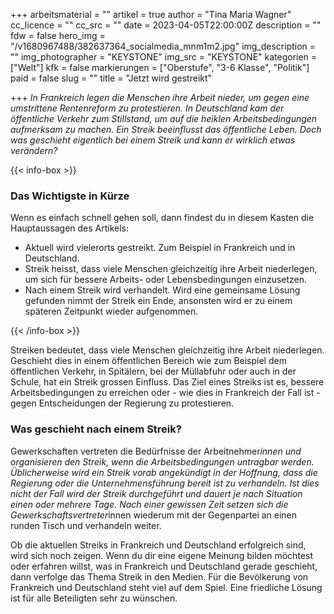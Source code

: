 +++
arbeitsmaterial = ""
artikel = true
author = "Tina Maria Wagner"
cc_licence = ""
cc_src = ""
date = 2023-04-05T22:00:00Z
description = ""
fdw = false
hero_img = "/v1680967488/382637364_socialmedia_mnm1m2.jpg"
img_description = ""
img_photographer = "KEYSTONE"
img_src = "KEYSTONE"
kategorien = ["Welt"]
kfk = false
markierungen = ["Oberstufe", "3-6 Klasse", "Politik"]
paid = false
slug = ""
title = "Jetzt wird gestreikt"

+++
_In Frankreich legen die Menschen ihre Arbeit nieder, um gegen eine umstrittene Rentenreform zu protestieren. In Deutschland kam der öffentliche Verkehr zum Stillstand, um auf die heiklen Arbeitsbedingungen aufmerksam zu machen. Ein Streik beeinflusst das öffentliche Leben. Doch was geschieht eigentlich bei einem Streik und kann er wirklich etwas verändern?_

{{< info-box >}} <h3>Das Wichtigste in Kürze</h3>

<p>Wenn es einfach schnell gehen soll, dann findest du in diesem Kasten die Hauptaussagen des Artikels:</p>

<ul>

<li>Aktuell wird vielerorts gestreikt. Zum Beispiel in Frankreich und in Deutschland.</li>

<li>Streik heisst, dass viele Menschen gleichzeitig ihre Arbeit niederlegen, um sich für bessere Arbeits- oder Lebensbedingungen einzusetzen.</li>

<li>Nach einem Streik wird verhandelt. Wird eine gemeinsame Lösung gefunden nimmt der Streik ein Ende, ansonsten wird er zu einem späteren Zeitpunkt wieder aufgenommen.</li>

</ul> {{< /info-box >}}

Streiken bedeutet, dass viele Menschen gleichzeitig ihre Arbeit niederlegen. Geschieht dies in einem öffentlichen Bereich wie zum Beispiel dem öffentlichen Verkehr, in Spitälern, bei der Müllabfuhr oder auch in der Schule, hat ein Streik grossen Einfluss. Das Ziel eines Streiks ist es, bessere Arbeitsbedingungen zu erreichen oder - wie dies in Frankreich der Fall ist - gegen Entscheidungen der Regierung zu protestieren.

### Was geschieht nach einem Streik?

Gewerkschaften vertreten die Bedürfnisse der Arbeitnehmer*innen und organisieren den Streik, wenn die Arbeitsbedingungen untragbar werden. Üblicherweise wird ein Streik vorab angekündigt in der Hoffnung, dass die Regierung oder die Unternehmensführung bereit ist zu verhandeln. Ist dies nicht der Fall wird der Streik durchgeführt und dauert je nach Situation einen oder mehrere Tage. Nach einer gewissen Zeit setzen sich die Gewerkschaftsvertreter*innen wiederum mit der Gegenpartei an einen runden Tisch und verhandeln weiter.

Ob die aktuellen Streiks in Frankreich und Deutschland erfolgreich sind, wird sich noch zeigen. Wenn du dir eine eigene Meinung bilden möchtest oder erfahren willst, was in Frankreich und Deutschland gerade geschieht, dann verfolge das Thema Streik in den Medien. Für die Bevölkerung von Frankreich und Deutschland steht viel auf dem Spiel. Eine friedliche Lösung ist für alle Beteiligten sehr zu wünschen.
